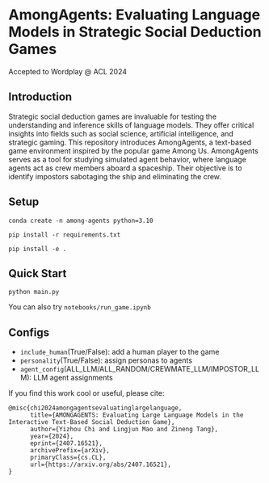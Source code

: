 # AmongAgents: Evaluating Language Models in Strategic Social Deduction Games
Accepted to Wordplay @ ACL 2024

## Introduction
Strategic social deduction games are invaluable for testing the understanding and inference skills of language models. They offer critical insights into fields such as social science, artificial intelligence, and strategic gaming. This repository introduces AmongAgents, a text-based game environment inspired by the popular game Among Us. AmongAgents serves as a tool for studying simulated agent behavior, where language agents act as crew members aboard a spaceship. Their objective is to identify impostors sabotaging the ship and eliminating the crew.



## Setup

`conda create -n among-agents python=3.10`

`pip install -r requirements.txt`

`pip install -e .`

## Quick Start
`python main.py`

You can also try `notebooks/run_game.ipynb`

## Configs

- `include_human`(True/False): add a human player to the game
- `personality`(True/False): assign personas to agents
- `agent_config`(ALL_LLM/ALL_RANDOM/CREWMATE_LLM/IMPOSTOR_LLM): LLM agent assignments


If you find this work cool or useful, please cite:
```
@misc{chi2024amongagentsevaluatinglargelanguage,
      title={AMONGAGENTS: Evaluating Large Language Models in the Interactive Text-Based Social Deduction Game}, 
      author={Yizhou Chi and Lingjun Mao and Zineng Tang},
      year={2024},
      eprint={2407.16521},
      archivePrefix={arXiv},
      primaryClass={cs.CL},
      url={https://arxiv.org/abs/2407.16521}, 
}
```